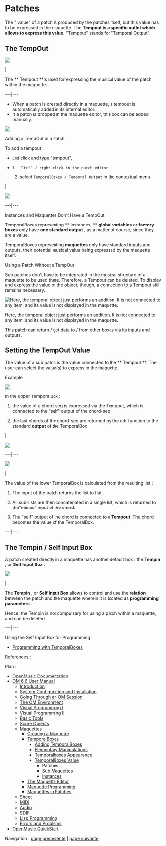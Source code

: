 
# Patches

The " value" of a patch is produced by the patches itself, but this value has
to be expressed in the maquette. The  **Tempout is a specific outlet which
allows to express this value.** "Tempout" stands for "Temporal Output".

## The TempOut

![](../res/tempout_icon.png)

|

The ** Tempout **is used for expressing the musical value of the patch within
the maquette.  
  
---|---  
  
  * When a patch is created directly in a maquette, a tempout is automatically added in its internal editor. 
  * If a patch is dropped in the maquette editor, this box can be added manually.

![](../res/addigntemp1.png)

Adding a TempOut in a Patch

To add a  tempout :

  * `Cmd` click and type "tempout",

  *     1. `Ctrl` / right click in the patch editor,

    2. select `TemporalBoxes / Temporal Output` in the contextual menu.

|

![](../res/addigntemp.png)  
  
---|---  
  
Instances and Maquettes Don't Have a TempOut

TemporalBoxes representing ** instances, ** **global variables** or  **factory
boxes** only have  **one standard output** , as a matter of course, since they
are a value.

TemporalBoxes representing  **maquettes** only have standard inputs and
outputs, their potential musical value being expressed by the  maquette
itself.

Using a Patch Without a TempOut

Sub patches don't have to be integrated in the musical structure of a maquette
to be used there. Therefore, a Tempout can be deleted. To display and express
the value of the object, though, a connection to a Tempout still remains
necessary.

![Here, the temporal object just performs an addition. It is not connected to
any item, and its value is not displayed in the
maquette.](../res/nomusic1.png)

Here, the temporal object just performs an addition. It is not connected to
any item, and its value is not displayed in the maquette.

This patch can return / get data to / from other boxes via its inputs and
outputs.

## Setting the TempOut Value

The value of a sub patch is the value connected to the ** Tempout **. The user
can select the value(s) to express in the maquette.

Example

![](../res/tempout%2Boutput1.png)

In the upper TemporalBox :

  1. the value of a chord-seq is expressed via the Tempout, which is connected to the "self" output of the  chord-seq

  2. the last chords of the  chord-seq are returned by the  cdr function to the standard **output** of the TemporalBox

|

![](../res/tempoutput2.png)  
  
---|---  
  
![](../res/tempoutput1.png)

|

The value of the lower TemporalBox is calculated from the resulting list :

  1. The input of the patch returns the list to  flat . 

  2. All sub-lists are then concatenated in a single list, which is returned to the"midics" input of the chord.

  3. The "self" output of the chord is connected to a  **Tempout** .The chord becomes the value of the TemporalBox. 

  
  
---|---  
  
## The Tempin / Self Input Box

A patch created directly in a maquette has another default box : the
**Tempin** , or  **Self Input Box** .

![](../res/selfbox_icon.png)

|

The  **Tempin** , or  **Self Input Box** allows to control and use the
**relation** between the patch and the maquette wherein it is located as
**programming parameters** .

Hence, the Tempin is not compulsary for using a patch within a maquette, and
can be deleted.  
  
---|---  
  
Using the Self Input Box for Programming :

  * [Programming with TemporalBoxes](TempProgramming)

References :

Plan :

  * [OpenMusic Documentation](OM-Documentation)
  * [OM 6.6 User Manual](OM-User-Manual)
    * [Introduction](00-Sommaire)
    * [System Configuration and Installation](Installation)
    * [Going Through an OM Session](Goingthrough)
    * [The OM Environment](Environment)
    * [Visual Programming I](BasicVisualProgramming)
    * [Visual Programming II](AdvancedVisualProgramming)
    * [Basic Tools](BasicObjects)
    * [Score Objects](ScoreObjects)
    * [Maquettes](Maquettes)
      * [Creating a Maquette](Maquette)
      * [TemporalBoxes](TemporalBoxes)
        * [Adding TemporalBoxes](AddingTempbox)
        * [Elementary Manipulations](elementary)
        * [Temporalboxes Appearance](Appearance)
        * [TemporalBoxes Value](TempValues)
          * Patches
          * [Sub Maquettes](MaquetteValue)
          * [Instances](InstancesValue)
      * [The Maquette Editor](Editor)
      * [Maquette Programming](Programming%20Maquette)
      * [Maquettes in Patches](Maquettes%20in%20Patches)
    * [Sheet](Sheet)
    * [MIDI](MIDI)
    * [Audio](Audio)
    * [SDIF](SDIF)
    * [Lisp Programming](Lisp)
    * [Errors and Problems](errors)
  * [OpenMusic QuickStart](QuickStart-Chapters)

Navigation : [page precedente](TempValues "page précédente\(TemporalBoxes
Value\)") | [page suivante](MaquetteValue "page suivante\(Sub
Maquettes\)")


